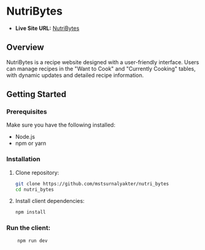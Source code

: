 # NutriBytes

- **Live Site URL:** [NutriBytes](https://nutribytes.netlify.app)

## Overview
NutriBytes is a recipe website designed with a user-friendly interface. Users can manage recipes in the "Want to Cook" and "Currently Cooking" tables, with dynamic updates and detailed recipe information.


## Getting Started

### Prerequisites

Make sure you have the following installed:

- Node.js
- npm or yarn

### Installation

1. Clone repository:

    ```sh
    git clone https://github.com/mstsurnalyakter/nutri_bytes
    cd nutri_bytes
    ```

2. Install client dependencies:

    ```sh
    npm install
    ```



### Run the client:

```sh
    npm run dev
```
